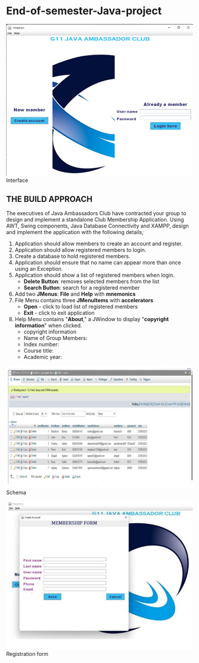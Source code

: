 # End-of-semester-Java-project
![Interphase](Interphase.png) <br> Interface

## THE BUILD APPROACH 
The executives of Java Ambassadors Club have contracted your group to design and implement a standalone Club Membership Application.
Using AWT, Swing components, Java Database Connectivity and XAMPP, design and implement the application with the following details;

1. Application should allow members to create an account and register.
2. Application should allow registered members to login.
3. Create a database to hold registered members.
4. Application should ensure that no name can appear more than once using an Exception.
5. Application should show a list of registered members when login.
    - **Delete Button**: removes selected members from the list
    - **Search Button**: search for a registered member
6. Add two **JMenus**: **File** and **Help** with **mnemonics**
7. File Menu contains three **JMenuItems** with **accelerators**
   - **Open** - click to load list of registered members
   - **Exit** - click to exit application
8. Help Menu contains "**About**," a JWindow to display "**copyright information**" when clicked.
   - copyright information
   - Name of Group Members:
   - Index number:
   - Course title:
   - Academic year:

![Database output](Database.png) <br> Schema

![form](form.png) <br> Registration form
   


